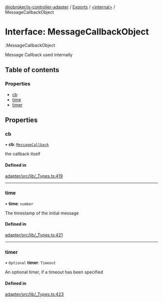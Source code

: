 [@iobroker/js-controller-adapter](../README.md) / [Exports](../modules.md) / [<internal\>](../modules/internal_.md) / MessageCallbackObject

# Interface: MessageCallbackObject

[<internal>](../modules/internal_.md).MessageCallbackObject

Message Callback used internally

## Table of contents

### Properties

- [cb](internal_.MessageCallbackObject.md#cb)
- [time](internal_.MessageCallbackObject.md#time)
- [timer](internal_.MessageCallbackObject.md#timer)

## Properties

### cb

• **cb**: [`MessageCallback`](../modules/internal_.md#messagecallback)

the callback itself

#### Defined in

[adapter/src/lib/_Types.ts:419](https://github.com/ioBroker/ioBroker.js-controller/blob/777a3aab/packages/adapter/src/lib/_Types.ts#L419)

___

### time

• **time**: `number`

The timestamp of the initial message

#### Defined in

[adapter/src/lib/_Types.ts:421](https://github.com/ioBroker/ioBroker.js-controller/blob/777a3aab/packages/adapter/src/lib/_Types.ts#L421)

___

### timer

• `Optional` **timer**: `Timeout`

An optional timer, if a timeout has been specified

#### Defined in

[adapter/src/lib/_Types.ts:423](https://github.com/ioBroker/ioBroker.js-controller/blob/777a3aab/packages/adapter/src/lib/_Types.ts#L423)
